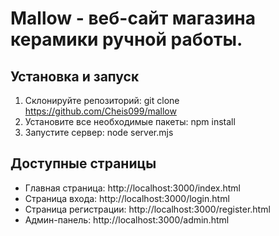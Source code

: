 # Mallow - веб-сайт магазина керамики ручной работы.

## Установка и запуск

1. Склонируйте репозиторий:
git clone https://github.com/Cheis099/mallow
2. Установите все необходимые пакеты:
npm install
3. Запустите сервер:
node server.mjs

## Доступные страницы

- Главная страница: http://localhost:3000/index.html
- Страница входа: http://localhost:3000/login.html
- Страница регистрации: http://localhost:3000/register.html
- Админ-панель: http://localhost:3000/admin.html